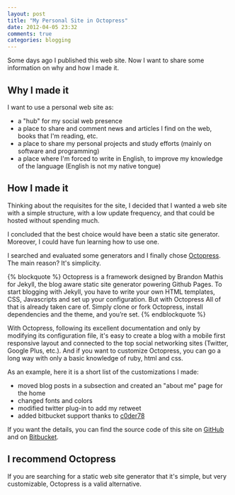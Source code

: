 ```yaml
---
layout: post
title: "My Personal Site in Octopress"
date: 2012-04-05 23:32
comments: true
categories: blogging
---
```

Some days ago I published this web site. Now I want to share
some information on why and how I made it.
<!-- more -->
## Why I made it
I want to use a personal web site as:

* a "hub" for my social web presence
* a place to share and comment news and articles I find on the web,
  books that I'm reading, etc.
* a place to share my personal projects and study efforts (mainly on
  software and programming)
* a place where I'm forced to write in English, to improve my knowledge
  of the language (English is not my native tongue)

## How I made it
Thinking about the requisites for the site, I decided that I wanted
a web site with a simple structure, with a low update frequency,
and that could be hosted without spending much.

I concluded that the best choice would have been a static site generator.
Moreover, I could have fun learning how to use one.

I searched and evaluated some generators and I finally chose [Octopress](http://octopress.org).
The main reason? It's simplicity.

{% blockquote %}
Octopress is a framework designed by Brandon Mathis for Jekyll, the blog aware static site generator powering Github Pages. To start blogging with Jekyll, you have to write your own HTML templates, CSS, Javascripts and set up your configuration. But with Octopress All of that is already taken care of. Simply clone or fork Octopress, install dependencies and the theme, and you’re set.
{% endblockquote %}

With Octopress, following its excellent documentation and only by modifying
its configuration file, it's easy to create a blog with a mobile first
responsive layout and connected to the top social networking sites
(Twitter, Google Plus, etc.). And if you want to customize Octopress,
you can go a long way with only a basic knowledge of ruby, html and css.

As an example, here it is a short list of the customizations I made:

* moved blog posts in a subsection and created an "about me"
  page for the home
* changed fonts and colors
* modified twitter plug-in to add my retweet
* added bitbucket support thanks to
  [c0der78](https://github.com/c0der78/Octopress-Bitbucket-Aside)

If you want the details, you can find the source code of this site on
[GitHub](https://github.com/maurotrb/mtsite) and on
[Bitbucket](https://bitbucket.org/maurotrb/mtsite).

## I recommend Octopress
If you are searching for a static web site generator that it's simple,
but very customizable, Octopress is a valid alternative.
